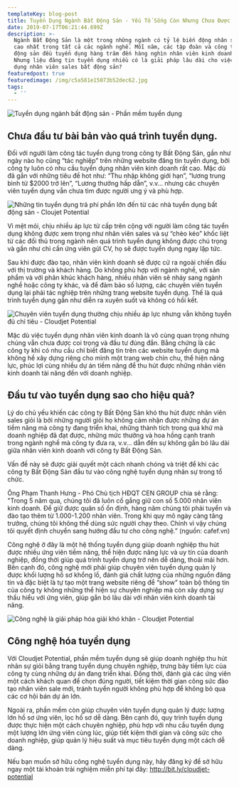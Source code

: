 ```yaml
---
templateKey: blog-post
title: Tuyển Dụng Ngành Bất Động Sản - Yếu Tố Sống Còn Nhưng Chưa Được Coi Trọng
date: 2019-07-17T06:21:44.699Z
description: >-
  Ngành Bất Động Sản là một trong những ngành có tỷ lệ biến động nhân sự ở mức
  cao nhất trong tất cả các ngành nghề. Mỗi năm, các tập đoàn và công ty bất
  động sản đều tuyển dụng hàng trăm đến hàng nghìn nhân viên kinh doanh mới.
  Nhưng liệu đăng tin tuyển dụng nhiều có là giải pháp lâu dài cho việc tuyển
  dụng nhân viên sales bất động sản?
featuredpost: true
featuredimage: /img/c5a581e15073b52dec62.jpg
tags:
  - ''
---
```

![Tuyển dụng ngành bất động sản - Phần mềm tuyển dụng](/img/c5a581e15073b52dec62.jpg)

## Chưa đầu tư bài bản vào quá trình tuyển dụng.

Đối với người làm công tác tuyển dụng trong công ty Bất Động Sản, gần như ngày nào họ cũng “tác nghiệp” trên những website đăng tin tuyển dụng, bởi công ty luôn có nhu cầu tuyển dụng nhân viên kinh doanh rất cao. Mặc dù đã gắn với những tiêu đề hot như: “Thu nhập không giới hạn”, “lương trung bình từ $2000 trở lên”, “Lương thưởng hấp dẫn”, v.v… nhưng các chuyên viên tuyển dụng vẫn chưa tìm được người ưng ý và phù hợp.

![Những tin tuyển dụng trả phí phần lớn đến từ các nhà tuyển dụng bất động sản - Cloujet Potential](/img/capture.png "Những tin tuyển dụng trả phí phần lớn đến từ các nhà tuyển dụng bất động sản")

Vì mệt mỏi, chịu nhiều áp lực từ cấp trên cộng với người làm công tác tuyển dụng không được xem trọng như nhân viên sales và sự “chèo kéo” khốc liệt từ các đối thủ trong ngành nên quá trình tuyển dụng không được chú trọng và gần như chỉ cần ứng viên gửi CV, họ sẽ được tuyển dụng ngay lập tức. 

Sau khi được đào tạo, nhân viên kinh doanh sẽ được cử ra ngoài chiến đấu với thị trường và khách hàng. Do không phù hợp với ngành nghề, với sản phẩm và với phân khúc khách hàng, nhiều nhân viên sẽ nhảy sang ngành nghề hoặc công ty khác, và để đảm bảo số lượng, các chuyên viên tuyển dụng lại phải tác nghiệp trên những trang website tuyển dụng. Thế là quá trình tuyển dụng gần như diễn ra xuyên suốt và không có hồi kết.

![Chuyên viên tuyển dụng thường chịu nhiều áp lực nhưng vẫn không tuyển đủ chỉ tiêu - Cloudjet Potential](/img/5d00d3160d8d5.jpg "Chuyên viên tuyển dụng thường chịu nhiều áp lực nhưng vẫn không tuyển đủ chỉ tiêu")

Mặc dù việc tuyển dụng nhân viên kinh doanh là vô cùng quan trọng nhưng chúng vẫn chưa được coi trọng và đầu tư đúng đắn. Bằng chứng là các công ty khi có nhu cầu chỉ biết đăng tin trên các website tuyển dụng mà không hề xây dựng riêng cho mình một trang web chỉn chu, thể hiện năng lực, phúc lợi cùng nhiều dự án tiềm năng để thu hút được những nhân viên kinh doanh tài năng đến với doanh nghiệp.

## Đầu tư vào tuyển dụng sao cho hiệu quả?

Lý do chủ yếu khiến các công ty Bất Động Sản khó thu hút được nhân viên sales giỏi là bởi những người giỏi họ không cảm nhận được những dự án tiềm năng mà công ty đang triển khai, những thành tích trong quá khứ mà doanh nghiệp đã đạt được, những mức thưởng và hoa hồng cạnh tranh trong ngành nghề mà công ty đưa ra, v.v… dẫn đến sự không gắn bó lâu dài giữa nhân viên kinh doanh với công ty Bất Động Sản.

Vấn đề này sẽ được giải quyết một cách nhanh chóng và triệt để khi các công ty Bất Động Sản đầu tư vào công nghệ tuyển dụng nhân sự trong tổ chức.

Ông Phạm Thanh Hưng - Phó Chủ tịch HĐQT CEN GROUP chia sẻ rằng: "Trong 5 năm qua, chúng tôi đã luôn cố gắng giữ con số 5.000 nhân viên kinh doanh. Để giữ được quân số ổn định, hàng năm chúng tôi phải tuyển và đào tạo thêm từ 1.000-1.200 nhân viên. Trong khi quy mô ngày càng tăng trưởng, chúng tôi không thể dùng sức người chạy theo. Chính vì vậy chúng tôi quyết định chuyển sang hướng đầu tư cho công nghệ.” (nguồn: cafef.vn)

Công nghệ ở đây là một hệ thống tuyển dụng giúp doanh nghiệp thu hút được nhiều ứng viên tiềm năng, thể hiện được năng lực và uy tín của doanh nghiệp, đồng thời giúp quá trình tuyển dụng trở nên dễ dàng, thoải mái hơn. Bên cạnh đó, công nghệ mới phải giúp chuyên viên tuyển dụng quản lý được khối lượng hồ sơ khổng lồ, đánh giá chất lượng của những nguồn đăng tin và đặc biệt là tự tạo một trang website riêng để “show” toàn bộ thông tin của công ty không những thể hiện sự chuyên nghiệp mà còn xây dựng sự thấu hiểu với ứng viên, giúp gắn bó lâu dài với nhân viên kinh doanh tài năng.

![Công nghệ là giải pháp hóa giải khó khăn - Cloudjet Potential](/img/brunette-computer-computer-keyboard-2084974.jpg "Công nghệ là giải pháp hóa giải khó khăn")

## Công nghệ hóa tuyển dụng

Với Cloudjet Potential, phần mềm tuyển dụng sẽ giúp doanh nghiệp thu hút nhân sự giỏi bằng trang tuyển dụng chuyên nghiệp, trưng bày tiềm lực của công ty cùng những dự án đang triển khai. Đồng thời, đánh giá các ứng viên một cách khách quan để chọn đúng người, tiết kiệm thời gian công sức đào tạo nhân viên sale mới, tránh tuyển người không phù hợp để không bỏ qua các cơ hội bán dự án lớn.

Ngoài ra, phần mềm còn giúp chuyên viên tuyển dụng quản lý được lượng lớn hồ sơ ứng viên, lọc hồ sơ dễ dàng. Bên cạnh đó, quy trình tuyển dụng được thực hiện một cách chuyên nghiệp, phù hợp với nhu cầu tuyển dụng một lượng lớn ứng viên cùng lúc, giúp tiết kiệm thời gian và công sức cho doanh nghiệp, giúp quản lý hiệu suất và mục tiêu tuyển dụng một cách dễ dàng.

Nếu bạn muốn sở hữu công nghệ tuyển dụng này, hãy đăng ký để sở hữu ngay một tài khoản trải nghiệm miễn phí tại đây: <http://bit.ly/cloudjet-potential>
